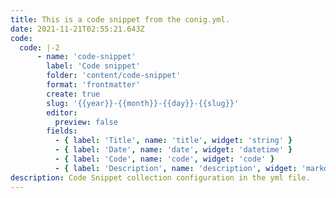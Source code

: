 ```yaml
---
title: This is a code snippet from the conig.yml.
date: 2021-11-21T02:55:21.643Z
code:
  code: |-2
      - name: 'code-snippet'
        label: 'Code snippet'
        folder: 'content/code-snippet'
        format: 'frontmatter'
        create: true
        slug: '{{year}}-{{month}}-{{day}}-{{slug}}'
        editor:
          preview: false
        fields:
          - { label: 'Title', name: 'title', widget: 'string' }
          - { label: 'Date', name: 'date', widget: 'datetime' }
          - { label: 'Code', name: 'code', widget: 'code' }
          - { label: 'Description', name: 'description', widget: 'markdown' }
description: Code Snippet collection configuration in the yml file.
---
```

